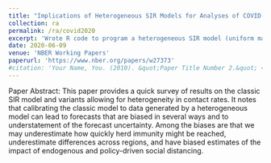 ```yaml
---
title: "Implications of Heterogeneous SIR Models for Analyses of COVID-19"
collection: ra
permalink: /ra/covid2020
excerpt: 'Wrote R code to program a heterogeneous SIR model (uniform matching and homophilic matching behaviors) and produced relevant figures with ggplot2, developed 'Testing Pods' algorithm simulating the effectiveness of testing procedures with a realistic model of disease progression. '
date: 2020-06-09
venue: 'NBER Working Papers'
paperurl: 'https://www.nber.org/papers/w27373'
#citation: 'Your Name, You. (2010). &quot;Paper Title Number 2.&quot; <i>Journal 1</i>. 1(2).'
---
```

Paper Abstract: This paper provides a quick survey of results on the classic SIR model and variants allowing for heterogeneity in contact rates. It notes that calibrating the classic model to data generated by a heterogeneous model can lead to forecasts that are biased in several ways and to understatement of the forecast uncertainty. Among the biases are that we may underestimate how quickly herd immunity might be reached, underestimate differences across regions, and have biased estimates of the impact of endogenous and policy-driven social distancing.
